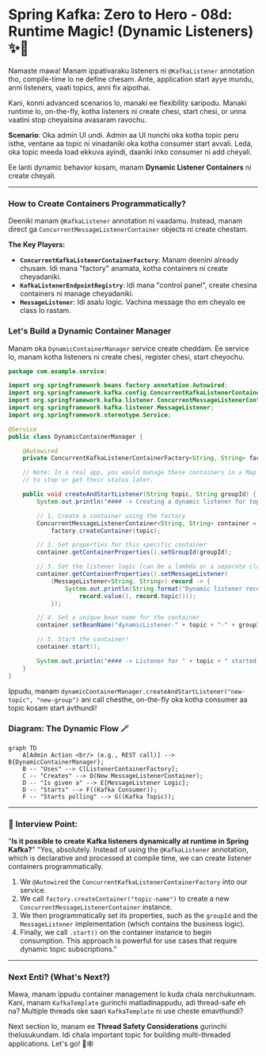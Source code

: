 # Spring Kafka: Zero to Hero - 08d: Runtime Magic! (Dynamic Listeners) ✨🎩

Namaste mawa! Manam ippativaraku listeners ni `@KafkaListener` annotation tho, compile-time lo ne define chesam. Ante, application start ayye mundu, anni listeners, vaati topics, anni fix aipothai.

Kani, konni advanced scenarios lo, manaki ee flexibility saripodu. Manaki runtime lo, on-the-fly, kotha listeners ni create chesi, start chesi, or unna vaatini stop cheyalsina avasaram ravochu.

**Scenario**: Oka admin UI undi. Admin aa UI nunchi oka kotha topic peru isthe, ventane aa topic ni vinadaniki oka kotha consumer start avvali. Leda, oka topic meeda load ekkuva ayindi, daaniki inko consumer ni add cheyali.

Ee lanti dynamic behavior kosam, manam **Dynamic Listener Containers** ni create cheyali.

---

### How to Create Containers Programmatically?

Deeniki manam `@KafkaListener` annotation ni vaadamu. Instead, manam direct ga `ConcurrentMessageListenerContainer` objects ni create chestam.

**The Key Players:**
*   **`ConcurrentKafkaListenerContainerFactory`**: Manam deenini already chusam. Idi mana "factory" anamata, kotha containers ni create cheyadaniki.
*   **`KafkaListenerEndpointRegistry`**: Idi mana "control panel", create chesina containers ni manage cheyadaniki.
*   **`MessageListener`**: Idi asalu logic. Vachina message tho em cheyalo ee class lo rastam.

### Let's Build a Dynamic Container Manager

Manam oka `DynamicContainerManager` service create cheddam. Ee service lo, manam kotha listeners ni create chesi, register chesi, start cheyochu.

```java
package com.example.service;

import org.springframework.beans.factory.annotation.Autowired;
import org.springframework.kafka.config.ConcurrentKafkaListenerContainerFactory;
import org.springframework.kafka.listener.ConcurrentMessageListenerContainer;
import org.springframework.kafka.listener.MessageListener;
import org.springframework.stereotype.Service;

@Service
public class DynamicContainerManager {

    @Autowired
    private ConcurrentKafkaListenerContainerFactory<String, String> factory;

    // Note: In a real app, you would manage these containers in a Map
    // to stop or get their status later.

    public void createAndStartListener(String topic, String groupId) {
        System.out.println("#### -> Creating a dynamic listener for topic: " + topic);

        // 1. Create a container using the factory
        ConcurrentMessageListenerContainer<String, String> container =
            factory.createContainer(topic);

        // 2. Set properties for this specific container
        container.getContainerProperties().setGroupId(groupId);

        // 3. Set the listener logic (can be a lambda or a separate class)
        container.getContainerProperties().setMessageListener(
            (MessageListener<String, String>) record -> {
                System.out.println(String.format("Dynamic listener received: %s from topic %s",
                    record.value(), record.topic()));
            });

        // 4. Set a unique bean name for the container
        container.setBeanName("dynamicListener-" + topic + "-" + groupId);

        // 5. Start the container!
        container.start();

        System.out.println("#### -> Listener for " + topic + " started!");
    }
}
```
Ippudu, manam `dynamicContainerManager.createAndStartListener("new-topic", "new-group")` ani call chesthe, on-the-fly oka kotha consumer aa topic kosam start avthundi!

### Diagram: The Dynamic Flow 🪄

```mermaid
graph TD
    A[Admin Action <br/> (e.g., REST call)] --> B{DynamicContainerManager};
    B -- "Uses" --> C[ListenerContainerFactory];
    C -- "Creates" --> D(New MessageListenerContainer);
    D -- "Is given a" --> E[MessageListener Logic];
    D -- "Starts" --> F((Kafka Consumer));
    F -- "Starts polling" --> G((Kafka Topic));
```

---

### 📝 Interview Point:

"**Is it possible to create Kafka listeners dynamically at runtime in Spring Kafka?**"
"Yes, absolutely. Instead of using the `@KafkaListener` annotation, which is declarative and processed at compile time, we can create listener containers programmatically.
1.  We `@Autowired` the `ConcurrentKafkaListenerContainerFactory` into our service.
2.  We call `factory.createContainer("topic-name")` to create a new `ConcurrentMessageListenerContainer` instance.
3.  We then programmatically set its properties, such as the `groupId` and the `MessageListener` implementation (which contains the business logic).
4.  Finally, we call `.start()` on the container instance to begin consumption. This approach is powerful for use cases that require dynamic topic subscriptions."

---

### Next Enti? (What's Next?)

Mawa, manam ippudu container management lo kuda chala nerchukunnam. Kani, manam `KafkaTemplate` gurinchi matladinappudu, adi thread-safe eh na? Multiple threads oke saari `KafkaTemplate` ni use cheste emavthundi?

Next section lo, manam ee **Thread Safety Considerations** gurinchi thelusukundam. Idi chala important topic for building multi-threaded applications. Let's go! 🧵🕸️
